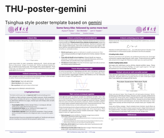 # THU-poster-gemini
Tsinghua style poster template based on [gemini](https://github.com/anishathalye/gemini)
![thu-poster](https://github.com/easonyang1996/THU-poster-gemini/blob/main/poster.png)
